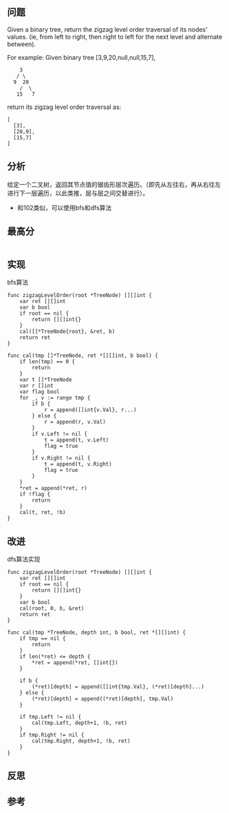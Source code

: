 ## 问题
Given a binary tree, return the zigzag level order traversal of its nodes' values. (ie, from left to right, then right to left for the next level and alternate between).

For example:
Given binary tree [3,9,20,null,null,15,7],
```
    3
   / \
  9  20
    /  \
   15   7
```

return its zigzag level order traversal as:
```
[
  [3],
  [20,9],
  [15,7]
]
```

## 分析
给定一个二叉树，返回其节点值的锯齿形层次遍历。（即先从左往右，再从右往左进行下一层遍历，以此类推，层与层之间交替进行）。
- 和102类似，可以使用bfs和dfs算法
## 最高分
```golang

```


## 实现
bfs算法

```golang
func zigzagLevelOrder(root *TreeNode) [][]int {
    var ret [][]int
    var b bool
    if root == nil {
        return [][]int{}
    }
    cal([]*TreeNode{root}, &ret, b)
    return ret
}

func cal(tmp []*TreeNode, ret *[][]int, b bool) {
    if len(tmp) == 0 {
        return
    }
    var t []*TreeNode
    var r []int
    var flag bool
    for _, v := range tmp {
        if b {
            r = append([]int{v.Val}, r...)
        } else {
            r = append(r, v.Val)
        }
        if v.Left != nil {
            t = append(t, v.Left)
            flag = true
        }
        if v.Right != nil {
            t = append(t, v.Right)
            flag = true
        }
    }
    *ret = append(*ret, r)
    if !flag {
        return
    }
    cal(t, ret, !b)
}
```

## 改进
dfs算法实现

```golang
func zigzagLevelOrder(root *TreeNode) [][]int {
    var ret [][]int
    if root == nil {
        return [][]int{}
    }
    var b bool
    cal(root, 0, b, &ret)
    return ret
}

func cal(tmp *TreeNode, depth int, b bool, ret *[][]int) {
    if tmp == nil {
        return
    }
    if len(*ret) <= depth {
        *ret = append(*ret, []int{})
    }

    if b {
        (*ret)[depth] = append([]int{tmp.Val}, (*ret)[depth]...)
    } else {
        (*ret)[depth] = append((*ret)[depth], tmp.Val)
    }

    if tmp.Left != nil {
        cal(tmp.Left, depth+1, !b, ret)
    }
    if tmp.Right != nil {
        cal(tmp.Right, depth+1, !b, ret)
    }
}

```

## 反思

## 参考